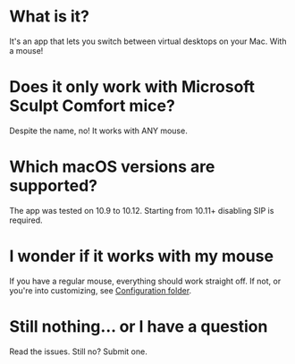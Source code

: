 # What is it?
It's an app that lets you switch between virtual desktops on your Mac. With a mouse!

# Does it only work with Microsoft Sculpt Comfort mice?
Despite the name, no! It works with ANY mouse.

# Which macOS versions are supported?
The app was tested on 10.9 to 10.12. Starting from 10.11+ disabling SIP is required.

# I wonder if it works with my mouse
If you have a regular mouse, everything should work straight off. If not, or you're into customizing, see [Configuration folder](/Configuration).

# Still nothing... or I have a question
Read the issues. Still no? Submit one.
